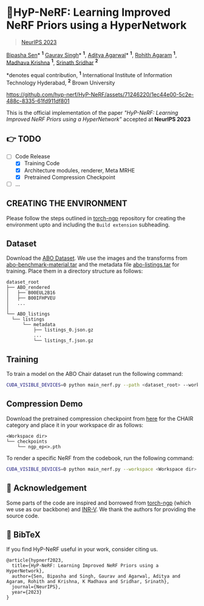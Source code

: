# 🚀HyP-NeRF: Learning Improved NeRF Priors using a HyperNetwork
> [NeurIPS 2023](https://nips.cc/)

[Bipasha Sen](https://bipashasen.github.io/)* <sup>**1**</sup> [Gaurav Singh](https://vanhalen42.github.io/)* <sup>**1**</sup>, [Aditya Agarwal](https://skymanaditya1.github.io/)* <sup>**1**</sup>, [Rohith Agaram](https://scholar.google.com/citations?user=Ni6qG7wAAAAJ) <sup>**1**</sup>, [Madhava Krishna](https://scholar.google.com/citations?user=QDuPGHwAAAAJ) <sup>**1**</sup>, [Srinath Sridhar](https://cs.brown.edu/people/ssrinath/) <sup>**2**</sup>

*denotes equal contribution, <sup>**1**</sup> International Institute of Information Technology Hyderabad, <sup>**2**</sup> Brown University


https://github.com/hyp-nerf/HyP-NeRF/assets/71246220/1ec44e00-5c2e-488c-8335-61fd911df801

This is the official implementation of the paper _"HyP-NeRF: Learning Improved NeRF Priors using a HyperNetwork"_ accepted at **NeurIPS 2023**

## 👉 TODO 
- [ ] Code Release
  - [x] Training Code
  - [x] Architecture modules, renderer, Meta MRHE
  - [x] Pretrained Compression Checkpoint
- [ ] ...

## CREATING THE ENVIRONMENT 
Please follow the steps outlined in [torch-ngp](https://github.com/ashawkey/torch-ngp#install) repository for creating the environment upto and including the `Build extension` subheading. 

## Dataset
Download the [ABO Dataset](https://amazon-berkeley-objects.s3.amazonaws.com/index.html). We use the images and the transforms from [abo-benchmark-material.tar](https://amazon-berkeley-objects.s3.amazonaws.com/archives/abo-benchmark-material.tar) and the metadata file [abo-listings.tar](https://amazon-berkeley-objects.s3.amazonaws.com/archives/abo-listings.tar) for training. Place them in a directory structure as follows:
```
dataset_root
├── ABO_rendered
│   ├── B00EUL2B16
│   ├── B00IFHPVEU
│   ...
│
└── ABO_listings
  └── listings
      └── metadata
          ├── listings_0.json.gz
          ...
          └── listings_f.json.gz
```
## Training
To train a model on the ABO Chair dataset run the following command:
```bash
CUDA_VISIBLE_DEVICES=0 python main_nerf.py --path <dataset_root> --workspace <workspace dir> --bound 1.0 --scale 0.8 --dt_gamma 0 --class_choice CHAIR --load_ckpt
```

## Compression Demo

Download the pretrained compression checkpoint from [here](https://drive.google.com/file/d/1GFWLWh2waQtqdw8mcVOi2sag2NkJr997/view?usp=sharing) for the CHAIR category and place it in your workspace dir as follows:

```
<Workspace dir>
└── checkpoints
    └── ngp_ep<>.pth
```

To render a specific NeRF from the codebook, run the following command:
```bash
CUDA_VISIBLE_DEVICES=0 python main_nerf.py --workspace <Workspace dir> --bound 1.0 --scale 0.6 --dt_gamma 0 --class_choice CHAIR --load_ckpt --test --test_index <index of codebook (max index 1037)>
```
## 👏 Acknowledgement

Some parts of the code are inspired and borrowed from [torch-ngp](https://github.com/ashawkey/torch-ngp) (which we use as our backbone) and [INR-V](https://github.com/bipashasen/INR-V-VideoGenerationSpace). We thank the authors for providing the source code.


## 📜 BibTeX

If you find HyP-NeRF useful in your work, consider citing us.
```
@article{hypnerf2023,
  title={HyP-NeRF: Learning Improved NeRF Priors using a HyperNetwork},
  author={Sen, Bipasha and Singh, Gaurav and Agarwal, Aditya and Agaram, Rohith and Krishna, K Madhava and Sridhar, Srinath},
  journal={NeurIPS},
  year={2023}
}
```




<!--
**hyp-nerf/HyP-NeRF** is a ✨ _special_ ✨ repository because its `README.md` (this file) appears on your GitHub profile.

Here are some ideas to get you started:

- 🔭 I’m currently working on ...
- 🌱 I’m currently learning ...
- 👯 I’m looking to collaborate on ...
- 🤔 I’m looking for help with ...
- 💬 Ask me about ...
- 📫 How to reach me: ...
- 😄 Pronouns: ...
- ⚡ Fun fact: ...
-->
